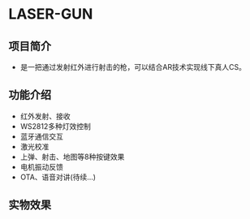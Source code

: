 # LASER-GUN

## 项目简介

- 是一把通过发射红外进行射击的枪，可以结合AR技术实现线下真人CS。

## 功能介绍

- 红外发射、接收
- WS2812多种灯效控制
- 蓝牙通信交互
- 激光校准
- 上弹、射击、地图等8种按键效果
- 电机振动反馈
- OTA、语音对讲(待续...)
  
## 实物效果